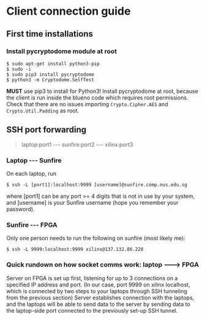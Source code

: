 # Client connection guide

## First time installations

### Install pycryptodome module at root
```
$ sudo apt-get install python3-pip
$ sudo -i
$ sudo pip3 install pycryptodome
$ python3 -m Cryptodome.SelfTest
```
**MUST** use pip3 to install for Python3!
Install pycryptodome at root, because the client is run inside the blueno code which requires root permissions.
Check that there are no issues importing `Crypto.Cipher.AES` and `Crypto.Util.Padding` as root.

## SSH port forwarding

> laptop:port1 --- sunfire:port2 --- xilinx:port3
 
### Laptop --- Sunfire
On each laptop, run
```
$ ssh -L [port1]:localhost:9999 [username]@sunfire.comp.nus.edu.sg
```
where [port1] can be any port >= 4 digits that is not in use by your system, and [username] is your Sunfire username (hope you remember your password).

### Sunfire --- FPGA
Only one person needs to run the following on sunfire (most likely me):
```
$ ssh -L 9999:localhost:9999 xilinx@137.132.86.228
```
### Quick rundown on how socket comms work: laptop ---> FPGA
Server on FPGA is set up first, listening for up to 3 connections on a specified IP address and port. (In our case, port 9999 on xilinx localhost, which is connected by two steps to your laptops through SSH tunneling from the previous section)
Server establishes connection with the laptops, and the laptops will be able to send data to the server by sending data to the laptop-side port connected to the previously set-up SSH tunnel.
